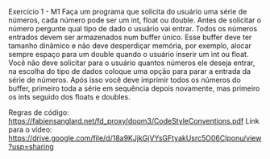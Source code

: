 Exercício 1 - M1
Faça um programa que solicita do usuário uma série de números, cada número pode ser um
int, float ou double. Antes de solicitar o número pergunte qual tipo de dado o usuário vai entrar.
Todos os números entrados devem ser armazenados num buffer único. Esse buffer deve ter tamanho
dinâmico e não deve desperdiçar memória, por exemplo, alocar sempre espaço para um double
quando o usuário inserir um int ou float.
Você não deve solicitar para o usuário quantos números ele deseja entrar, na escolha do tipo
de dados coloque uma opção para parar a entrada da série de números. Após isso você deve imprimir
todos os números do buffer, primeiro toda a série em sequência depois novamente, mas primeiro os
ints seguido dos floats e doubles.

Regras de código: https://fabiensanglard.net/fd_proxy/doom3/CodeStyleConventions.pdf
Link para o vídeo: https://drive.google.com/file/d/18a9KJjkGjVYsGFtyakUsrc5O06Clponu/view?usp=sharing
